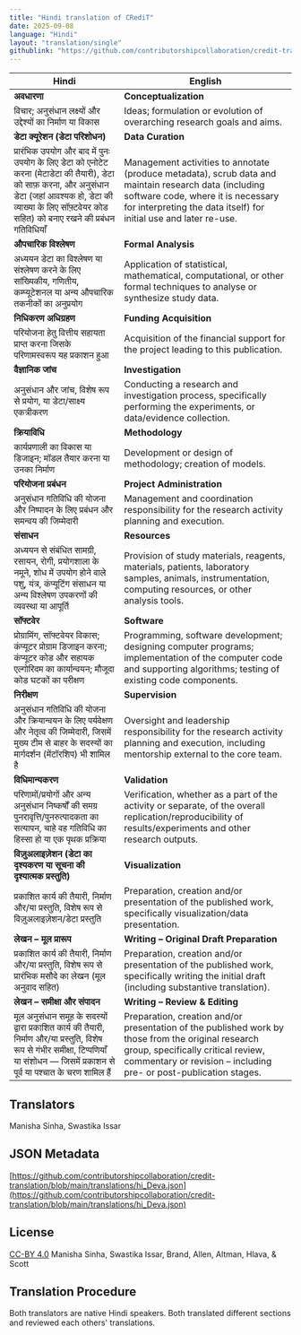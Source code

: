 ```yaml
---
title: "Hindi translation of CRediT"
date: 2025-09-08
language: "Hindi"
layout: "translation/single"
githublink: "https://github.com/contributorshipcollaboration/credit-translation/blob/main/translations/hi_Deva.json"
---
```


| Hindi | English |
| --- | --- |
| **अवधारणा** | **Conceptualization** |
| विचार; अनुसंधान लक्ष्यों और उद्देश्यों का निर्माण या विकास | Ideas; formulation or evolution of overarching research goals and aims. |
| **डेटा क्यूरेशन (डेटा परिशोधन)** | **Data Curation** |
| प्रारंभिक उपयोग और बाद में पुनः उपयोग के लिए डेटा को एनोटेट करना (मेटाडेटा की तैयारी), डेटा को साफ़ करना, और अनुसंधान डेटा (जहां आवश्यक हो, डेटा की व्याख्या के लिए सॉफ़्टवेयर कोड सहित) को बनाए रखने की प्रबंधन गतिविधियाँ | Management activities to annotate (produce metadata), scrub data and maintain research data (including software code, where it is necessary for interpreting the data itself) for initial use and later re-use. |
| **औपचारिक विश्लेषण** | **Formal Analysis** |
| अध्ययन डेटा का विश्लेषण या संश्लेषण करने के लिए सांख्यिकीय, गणितीय, कम्प्यूटेशनल या अन्य औपचारिक तकनीकों का अनुप्रयोग | Application of statistical, mathematical, computational, or other formal techniques to analyse or synthesize study data. |
| **निधिकरण अधिग्रहण** | **Funding Acquisition** |
| परियोजना हेतु वित्तीय सहायता प्राप्त करना जिसके परिणामस्वरूप यह प्रकाशन हुआ | Acquisition of the financial support for the project leading to this publication. |
| **वैज्ञानिक जांच** | **Investigation** |
| अनुसंधान और जांच, विशेष रूप से प्रयोग, या डेटा/साक्ष्य एकत्रीकरण | Conducting a research and investigation process, specifically performing the experiments, or data/evidence collection. |
| **क्रियाविधि** | **Methodology** |
| कार्यप्रणाली का विकास या डिजाइन; मॉडल तैयार करना या उनका निर्माण | Development or design of methodology; creation of models. |
| **परियोजना प्रबंधन** | **Project Administration** |
| अनुसंधान गतिविधि की योजना और निष्पादन के लिए प्रबंधन और समन्वय की जिम्मेदारी | Management and coordination responsibility for the research activity planning and execution. |
| **संसाधन** | **Resources** |
| अध्ययन से संबंधित सामग्री, रसायन, रोगी, प्रयोगशाला के नमूने, शोध में उपयोग होने वाले पशु, यंत्र, कंप्यूटिंग संसाधन या अन्य विश्लेषण उपकरणों की व्यवस्था या आपूर्ति | Provision of study materials, reagents, materials, patients, laboratory samples, animals, instrumentation, computing resources, or other analysis tools. |
| **सॉफ्टवेर** | **Software** |
| प्रोग्रामिंग, सॉफ्टवेयर विकास; कंप्यूटर प्रोग्राम डिजाइन करना; कंप्यूटर कोड और सहायक एल्गोरिदम का कार्यान्वयन; मौजूदा कोड घटकों का परीक्षण | Programming, software development; designing computer programs; implementation of the computer code and supporting algorithms; testing of existing code components. |
| **निरीक्षण** | **Supervision** |
| अनुसंधान गतिविधि की योजना और क्रियान्वयन के लिए पर्यवेक्षण और नेतृत्व की जिम्मेदारी, जिसमें मुख्य टीम से बाहर के सदस्यों  का मार्गदर्शन (मेंटॉरशिप) भी शामिल है | Oversight and leadership responsibility for the research activity planning and execution, including mentorship external to the core team. |
| **विधिमान्यकरण** | **Validation** |
| परिणामों/प्रयोगों और अन्य अनुसंधान निष्कर्षों की समग्र पुनरावृत्ति/पुनरुत्पादकता का सत्यापन, चाहे वह गतिविधि का हिस्सा हो या एक पृथक प्रक्रिया | Verification, whether as a part of the activity or separate, of the overall replication/reproducibility of results/experiments and other research outputs. |
| **विज़ुअलाइज़ेशन (डेटा का दृश्यकरण या सूचना की दृश्यात्मक प्रस्तुति)** | **Visualization** |
| प्रकाशित कार्य की तैयारी, निर्माण और/या प्रस्तुति, विशेष रूप से विज़ुअलाइज़ेशन/डेटा प्रस्तुति | Preparation, creation and/or presentation of the published work, specifically visualization/data presentation. |
| **लेखन – मूल प्रारूप** | **Writing – Original Draft Preparation** |
| प्रकाशित कार्य की तैयारी, निर्माण और/या प्रस्तुति, विशेष रूप से प्रारंभिक मसौदे का लेखन (मूल अनुवाद सहित) | Preparation, creation and/or presentation of the published work, specifically writing the initial draft (including substantive translation). |
| **लेखन – समीक्षा और संपादन** | **Writing – Review & Editing** |
| मूल अनुसंधान समूह के सदस्यों द्वारा प्रकाशित कार्य की तैयारी, निर्माण और/या प्रस्तुति, विशेष रूप से गंभीर समीक्षा, टिप्पणियाँ या संशोधन — जिसमें प्रकाशन से पूर्व या पश्चात के चरण शामिल हैं | Preparation, creation and/or presentation of the published work by those from the original research group, specifically critical review, commentary or revision – including pre- or post-publication stages. |

## Translators

Manisha  Sinha, Swastika  Issar

## JSON Metadata

[https://github.com/contributorshipcollaboration/credit-translation/blob/main/translations/hi_Deva.json](https://github.com/contributorshipcollaboration/credit-translation/blob/main/translations/hi_Deva.json)

## License

[CC-BY 4.0](https://creativecommons.org/licenses/by/4.0/) Manisha  Sinha, Swastika  Issar, Brand, Allen, Altman, Hlava, & Scott

## Translation Procedure

Both translators are native Hindi speakers. Both translated different sections and reviewed each others' translations.